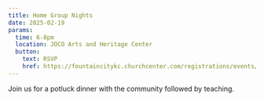 ```yaml
---
title: Home Group Nights
date: 2025-02-19
params:
  time: 6-8pm
  location: JOCO Arts and Heritage Center
  button:
    text: RSVP
    href: https://fountaincitykc.churchcenter.com/registrations/events/2655272
---
```


Join us for a potluck dinner with the community followed by teaching.
